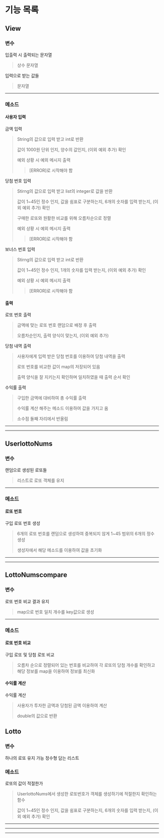 # 기능 목록
## View
### 변수
입출력 시 출력되는 문자열
>상수 문자열


입력으로 받는 값들
>문자열

***
### 메소드
#### 사용자 입력
금액 입력
> String의 값으로 입력 받고 int로 반환
>
> 
> 값이 1000원 단위 인지, 양수의 값인지, (이외 예외 추가) 확인
> 
> 
> 예외 상황 시 예외 메시지 출력
>> [ERROR]로 시작해야 함

당첨 번호 입력
> Stirng의 값으로 입력 받고 list의 integer로 값을 반환
> 
> 
> 값이 1~45인 정수 인지, 값을 쉼표로 구분하는지, 6개의 숫자를 입력 받는지, (이외 예외 추가) 확인
> 
> 
> 구매한 로또와 원활한 비교를 위해 오름차순으로 정렬
> 
> 
> 예외 상황 시 예외 메시지 출력
>> [ERROR]로 시작해야 함

보너스 번호 입력
> Stirng의 값으로 입력 받고 int로 반환
>
>
> 값이 1~45인 정수 인지, 1개의 숫자를 입력 받는지, (이외 예외 추가) 확인
>
>
> 예외 상황 시 예외 메시지 출력
>> [ERROR]로 시작해야 함

#### 출력
로또 번호 출력
> 금액에 맞는 로또 번호 랜덤으로 배정 후 출력
> 
> 
> 오름차순인지, 출력 양식이 맞는지, (이외 예외 추가)


당첨 내역 출력
> 사용자에게 입력 받은 당첨 번호를 이용하여 당첨 내역을 출력
> 
> 
> 로또 번호를 비교한 값이 map의 저장되어 있음
> 
> 
> 출력 양식을 잘 지키는지 확인하며 일치하였을 때 출력 순서 확인


수익률 출력
> 구입한 금액에 대비하여 총 수익률 출력
> 
> 
> 수익률 계산 해주는 메소드 이용하여 값을 가지고 옴
> 
> 
> 소수점 둘째 자리에서 반올림
***
***

## UserlottoNums
### 변수
랜덤으로 생성된 로또들
> 리스트로 로또 객체를 유지
***
### 메소드
#### 로또 번호
구입 로또 번호 생성
> 6개의 로또 번호를 랜덤으로 생성하여 중복되지 않게 1~45 범위의 6개의 정수 생성
>
> 
> 생성자에서 해당 메소드를 이용하여 값을 초기화

***
***
## LottoNumscompare
### 변수
로또 번호 비교 결과 유지
> map으로 번호 일치 개수를 key값으로 생성

***
### 메소드
#### 로또 번호 비교
구입 로또 및 당첨 로또 비교
> 오름차 순으로 정렬되어 있는 번호를 비교하여 각 로또의 당첨 개수를 확인하고 해당 정보를 map을 이용하여 정보를 최신화

#### 수익률 계산
수익률 계산
> 사용자가 투자한 금액과 당첨된 금액 이용하여 계산
> 
> 
> double의 값으로 반환

## Lotto
### 변수
하나의 로또 유지 가능 정수형 담는 리스트

### 메소드
로또의 값이 적절한가
> UserlottoNums에서 생성한 로또번호가 객체를 생성하기에 적절한지 확인하는 함수
> 
> 값이 1~45인 정수 인지, 값을 쉼표로 구분하는지, 6개의 숫자를 입력 받는지, (이외 예외 추가) 확인

***
***
***